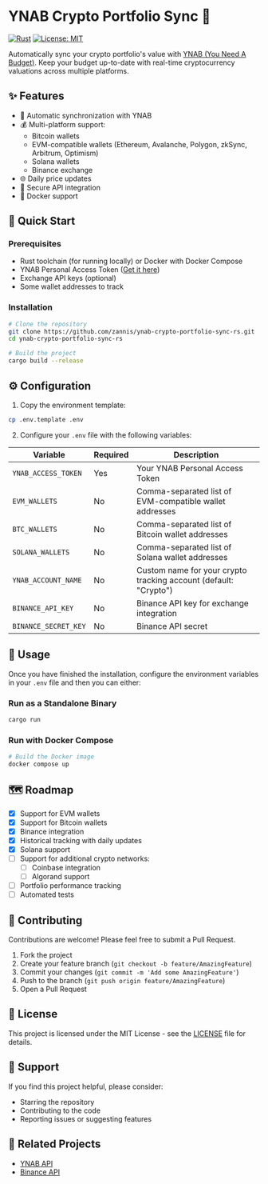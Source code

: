 # YNAB Crypto Portfolio Sync 🚀

[![Rust](https://github.com/zannis/ynab-crypto-portfolio-sync-rs/actions/workflows/build.yml/badge.svg)](https://github.com/zannis/ynab-crypto-portfolio-sync-rs/actions/workflows/build.yml)
[![License: MIT](https://img.shields.io/badge/License-MIT-yellow.svg)](https://opensource.org/licenses/MIT)

Automatically sync your crypto portfolio's value with [YNAB (You Need A Budget)](https://www.youneedabudget.com/). Keep
your budget up-to-date with real-time cryptocurrency valuations across multiple platforms.

## ✨ Features

- 🔄 Automatic synchronization with YNAB
- 💰 Multi-platform support:
    - Bitcoin wallets
    - EVM-compatible wallets (Ethereum, Avalanche, Polygon, zkSync, Arbitrum, Optimism)
    - Solana wallets
    - Binance exchange
- 🌐 Daily price updates
- 🔐 Secure API integration
- 🐳 Docker support

## 🚀 Quick Start

### Prerequisites

- Rust toolchain (for running locally) or Docker with Docker Compose
- YNAB Personal Access Token ([Get it here](https://app.youneedabudget.com/settings/developer))
- Exchange API keys (optional)
- Some wallet addresses to track

### Installation

```bash
# Clone the repository
git clone https://github.com/zannis/ynab-crypto-portfolio-sync-rs.git
cd ynab-crypto-portfolio-sync-rs

# Build the project
cargo build --release
```

## ⚙️ Configuration

1. Copy the environment template:

```bash
cp .env.template .env
```

2. Configure your `.env` file with the following variables:

| Variable             | Required | Description                                                      |
|----------------------|----------|------------------------------------------------------------------|
| `YNAB_ACCESS_TOKEN`  | Yes      | Your YNAB Personal Access Token                                  |
| `EVM_WALLETS`        | No       | Comma-separated list of EVM-compatible wallet addresses          |
| `BTC_WALLETS`        | No       | Comma-separated list of Bitcoin wallet addresses                 |
| `SOLANA_WALLETS`     | No       | Comma-separated list of Solana wallet addresses                  |
| `YNAB_ACCOUNT_NAME`  | No       | Custom name for your crypto tracking account (default: "Crypto") |
| `BINANCE_API_KEY`    | No       | Binance API key for exchange integration                         |
| `BINANCE_SECRET_KEY` | No       | Binance API secret                                               |

## 🔧 Usage

Once you have finished the installation, configure the environment variables in your `.env` file and then you can
either:

### Run as a Standalone Binary

```bash
cargo run
```

### Run with Docker Compose

```bash
# Build the Docker image
docker compose up
```

## 🗺️ Roadmap

- [x] Support for EVM wallets
- [x] Support for Bitcoin wallets
- [x] Binance integration
- [x] Historical tracking with daily updates
- [x] Solana support
- [ ] Support for additional crypto networks:
    - [ ] Coinbase integration
    - [ ] Algorand support
- [ ] Portfolio performance tracking
- [ ] Automated tests

## 🤝 Contributing

Contributions are welcome! Please feel free to submit a Pull Request.

1. Fork the project
2. Create your feature branch (`git checkout -b feature/AmazingFeature`)
3. Commit your changes (`git commit -m 'Add some AmazingFeature'`)
4. Push to the branch (`git push origin feature/AmazingFeature`)
5. Open a Pull Request

## 📝 License

This project is licensed under the MIT License - see the [LICENSE](LICENSE) file for details.

## 💖 Support

If you find this project helpful, please consider:

- Starring the repository
- Contributing to the code
- Reporting issues or suggesting features

## 🔗 Related Projects

- [YNAB API](https://api.youneedabudget.com/)
- [Binance API](https://binance-docs.github.io/apidocs/)
 